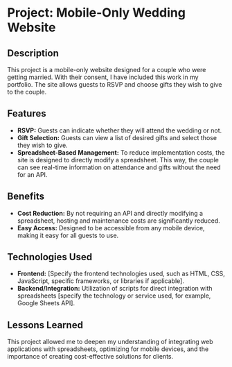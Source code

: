# Project: Mobile-Only Wedding Website

## Description
This project is a mobile-only website designed for a couple who were getting married. With their consent, I have included this work in my portfolio. The site allows guests to RSVP and choose gifts they wish to give to the couple.

## Features
- **RSVP:** Guests can indicate whether they will attend the wedding or not.
- **Gift Selection:** Guests can view a list of desired gifts and select those they wish to give.
- **Spreadsheet-Based Management:** To reduce implementation costs, the site is designed to directly modify a spreadsheet. This way, the couple can see real-time information on attendance and gifts without the need for an API.

## Benefits
- **Cost Reduction:** By not requiring an API and directly modifying a spreadsheet, hosting and maintenance costs are significantly reduced.
- **Easy Access:** Designed to be accessible from any mobile device, making it easy for all guests to use.

## Technologies Used
- **Frontend:** [Specify the frontend technologies used, such as HTML, CSS, JavaScript, specific frameworks, or libraries if applicable].
- **Backend/Integration:** Utilization of scripts for direct integration with spreadsheets [specify the technology or service used, for example, Google Sheets API].

## Lessons Learned
This project allowed me to deepen my understanding of integrating web applications with spreadsheets, optimizing for mobile devices, and the importance of creating cost-effective solutions for clients.
